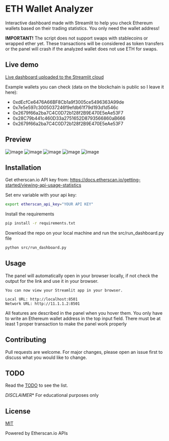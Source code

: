 # ETH Wallet Analyzer

Interactive dashboard made with Streamlit to help you check Ethereum wallets based on their trading statistics. You only need the wallet address!

**IMPORTANT!**
The script does not support swaps with stablecoins or wrapped ether yet. These transactions will be considered as token transfers or the panel will crash if the analyzed wallet does not use ETH for swaps.

## Live demo
[Live dashboard uploaded to the Streamlit cloud](https://wallet-analyzer-portfolio.streamlit.app/)

Example wallets you can check (data on the blockchain is public so I leave it here):

- 0xdEcfCe6476A66BF8Cb1a9f3005ce5496363A99de
- 0x7e5e597c3005037246f9efdb61f79d193d1d546c
- 0x2679f66a2ba7C4C0D72b128f2B9E470E5eAe53F7
- 0x28C79b441c460D33a2751652D8793566860aB666
- 0x2679f66a2ba7C4C0D72b128f2B9E470E5eAe53F7

## Preview
![image](https://github.com/piotrb9/wallet-analyzer/assets/157641773/2f53e7b1-44ec-4966-82a1-2afaacb2d864)
![image](https://github.com/piotrb9/wallet-analyzer/assets/157641773/647c1ebd-cc0e-4952-a9b2-2a272a868b70)
![image](https://github.com/piotrb9/wallet-analyzer/assets/157641773/1b12587a-23d4-4ee7-8658-0485bdb0fc07)
![image](https://github.com/piotrb9/wallet-analyzer/assets/157641773/148476c8-f162-4098-9e8f-e37d1ca945fd)
![image](https://github.com/piotrb9/wallet-analyzer/assets/157641773/d14f6f79-745d-4e95-9cda-73ed1fd3d835)

## Installation
Get etherscan.io API key from: https://docs.etherscan.io/getting-started/viewing-api-usage-statistics

Set env variable with your api key:
```bash
export etherscan_api_key="YOUR API KEY"
```


Install the requirements
```bash
pip install -r requirements.txt
```

Download the repo on your local machine and run the src/run_dashboard.py file

```bash
python src/run_dashboard.py
```

## Usage
The panel will automatically open in your browser locally, if not check the output for the link and use it in your browser.
```
You can now view your Streamlit app in your browser.

Local URL: http://localhost:8501
Network URL: http://11.1.1.2:8501
```

All features are described in the panel when you hover them. You only have to write an Ethereum wallet address in the top input field. There must be at least 1 proper transaction to make the panel work properly

## Contributing

Pull requests are welcome. For major changes, please open an issue first
to discuss what you would like to change.

## TODO
Read the [TODO](https://github.com/piotrb9/wallet-analyzer/blob/master/TODO.md) to see the list.

*DISCLAIMER**
For educational purposes only

## License

[MIT](https://choosealicense.com/licenses/mit/)

Powered by Etherscan.io APIs
